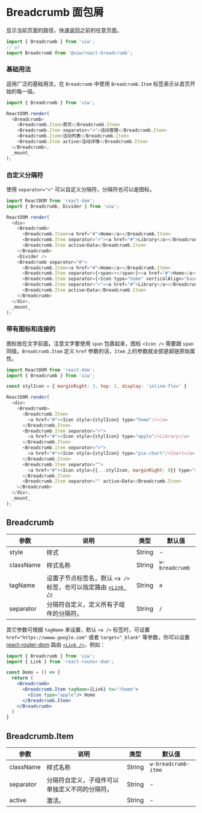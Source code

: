Breadcrumb 面包屑
===

显示当前页面的路径，快速返回之前的任意页面。

```jsx
import { Breadcrumb } from 'uiw';
// or
import Breadcrumb from '@uiw/react-breadcrumb';
```

### 基础用法

适用广泛的基础用法，在 `Breadcrumb` 中使用 `Breadcrumb.Item` 标签表示从首页开始的每一级。

<!--rehype:bgWhite=true&codeSandbox=true&codePen=true--> 
```js
import { Breadcrumb } from 'uiw';

ReactDOM.render(
  <Breadcrumb>
    <Breadcrumb.Item>首页</Breadcrumb.Item>
    <Breadcrumb.Item separator=">">活动管理</Breadcrumb.Item>
    <Breadcrumb.Item>活动列表</Breadcrumb.Item>
    <Breadcrumb.Item active>活动详情</Breadcrumb.Item>
  </Breadcrumb>,
  _mount_
);
```

### 自定义分隔符

使用 `separator=">"` 可以自定义分隔符，分隔符也可以是图标。

<!--rehype:codeSandbox=true&codePen=true--> 
```js
import ReactDOM from 'react-dom';
import { Breadcrumb, Divider } from 'uiw';

ReactDOM.render(
  <div>
    <Breadcrumb>
      <Breadcrumb.Item><a href="#">Home</a></Breadcrumb.Item>
      <Breadcrumb.Item separator=">"><a href="#">Library</a></Breadcrumb.Item>
      <Breadcrumb.Item active>Data</Breadcrumb.Item>
    </Breadcrumb>
    <Divider />
    <Breadcrumb separator="#">
      <Breadcrumb.Item><a href="#">Home</a></Breadcrumb.Item>
      <Breadcrumb.Item separator={<span>+</span>}><a href="#">Home</a></Breadcrumb.Item>
      <Breadcrumb.Item separator={<Icon type="home" verticalAlign="baseline" />}><a href="#">Icon</a></Breadcrumb.Item>
      <Breadcrumb.Item separator=">"><a href="#">Library</a></Breadcrumb.Item>
      <Breadcrumb.Item active>Data</Breadcrumb.Item>
    </Breadcrumb>
  </div>,
  _mount_
);
```

### 带有图标和连接的

图标放在文字前面。注意文字要使用 `span` 包裹起来，图标 `<Icon />` 需要跟 `span` 同级。`Breadcrumb.Item` 定义 `href` 参数的话，`Item` 上的参数就全部是超链原始属性。

<!--rehype:codeSandbox=true&codePen=true--> 
```js
import ReactDOM from 'react-dom';
import { Breadcrumb } from 'uiw';

const stylIcon = { marginRight: 3, top: 2, display: 'inline-flex' }

ReactDOM.render(
  <div>
    <Breadcrumb>
      <Breadcrumb.Item>
        <a href="#"><Icon style={stylIcon} type="home"/></a>
      </Breadcrumb.Item>
      <Breadcrumb.Item separator=">">
        <a href="#"><Icon style={stylIcon} type="apple"/>Library</a>
      </Breadcrumb.Item>
      <Breadcrumb.Item separator=">">
        <a href="#"><Icon style={stylIcon} type="pie-chart"/>Chart</a>
      </Breadcrumb.Item>
      <Breadcrumb.Item separator="">
        <a href="#"><Icon style={{...stylIcon, marginRight: 0}} type="star-on"/> Chart</a>
      </Breadcrumb.Item>
      <Breadcrumb.Item separator="" active>Data</Breadcrumb.Item>
    </Breadcrumb>
  </div>,
  _mount_
);
```

## Breadcrumb

| 参数 | 说明 | 类型 | 默认值 |
|--------- |-------- |--------- |-------- |
| style | 样式 | String | - |
| className | 样式名称 | String | `w-breadcrumb` |
| tagName | 设置子节点标签名，默认 `<a />` 标签，也可以指定路由 [`<Link />`](https://reacttraining.com/react-router/web/api/Link) | String | `a` |
| separator | 分隔符自定义，定义所有子组件的分隔符。 | String | `/` |

其它参数可根据 `tagName` 来设置，默认 `<a />` 标签时，可设置 `href="https://wwww.google.com"` 或者 `target="_blank"` 等参数，你可以设置 [react-router-dom](https://github.com/ReactTraining/react-router) 路由 [`<Link />`](https://reacttraining.com/react-router/web/api/Link)，例如：

```jsx
import { Breadcrumb } from 'uiw';
import { Link } from 'react-router-dom';

const Demo = () => {
  return (
    <Breadcrumb>
      <Breadcrumb.Item tagName={Link} to="/home">
        <Icon type="apple"/> Home
      </Breadcrumb.Item>
    </Breadcrumb>
  )
}
```

## Breadcrumb.Item

| 参数 | 说明 | 类型 | 默认值 |
|--------- |-------- |--------- |-------- |
| className | 样式名称 | String | `w-breadcrumb-itme` |
| separator | 分隔符自定义，子组件可以单独定义不同的分隔符。 | String | - |
| active | 激活。 | String | - |

